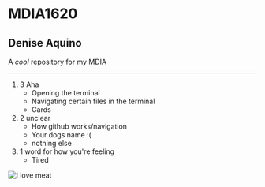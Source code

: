 # MDIA1620
Denise Aquino
-----
A *cool* repository for my MDIA 

---------
1. 3 Aha
   - Opening the terminal
   - Navigating certain files in the terminal
   - Cards
2. 2 unclear
   - How github works/navigation
   - Your dogs name :(
   - nothing else
3. 1 word for how you're feeling
   - Tired

![I love meat](https://th.bing.com/th/id/OIP.OarOrQNX6sjo_CBrly5B8QHaEK?rs=1&pid=ImgDetMain)
